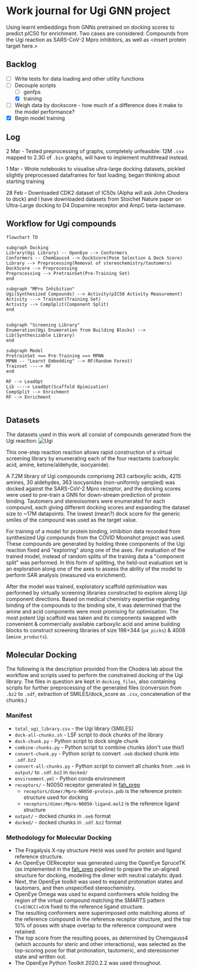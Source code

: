 # Work journal for Ugi GNN project

Using learnt embeddings from GNNs pretrained on docking scores to predict pIC50 for enrichment. Two cases are considered: Compounds from the Ugi reaction as SARS-CoV-2 Mpro inhibitors, as well as \<insert protein target here.\>


## Backlog

- [ ] Write tests for data loading and other utility functions
- [ ] Decouple scripts
  - [ ] genfps
  - [x] training
- [ ] Weigh data by dockscore - how much of a difference does it make to the model performance?
- [x] Begin model training

## Log

2 Mar - Tested preprocessing of graphs, completely unfeasible: 12M `.csv` mapped to 2.3G of `.bin` graphs, will have to implement multithread instead.

1 Mar - Wrote notebooks to visualise ultra-large docking datasets, pickled slightly preprocessed dataframes for fast loading, began thinking about starting training

28 Feb - Downloaded CDK2 dataset of IC50s (Alpha will ask John Chodera to dock) and I have downloaded datasets from Stoichet Nature paper on Ultra-Large docking to D4 Dopamine receptor and AmpC beta-lactamase.

## Workflow for Ugi compounds

```mermaid
flowchart TD

subgraph Docking
Library(Ugi Library) -- OpenEye --> Conformers
Conformers -- ChemGauss4 --> DockScore(Pose Selection & Dock Score)
Library --> Preprocessing(Removal of stereochemistry/tautomers)
DockScore --> Preprocessing
Preprocessing --> PretrainSet(Pre-Training Set)
end

subgraph "MPro Inhibition"
Ugi(Synthesized Compounds) --> Activity(pIC50 Activity Measurement)
Activity ---> Trainset(Training Set)
Activity --> CompSplit(Component Split)
end


subgraph "Screening Library"
Enumeration(Ugi Enumeration from Building Blocks) --> Lib(Synthesizable Library)
end

subgraph Model
PretrainSet <== Pre-Training ==> MPNN
MPNN -- "Learnt Embedding" --> RF(Random Forest)
Trainset ----> RF
end

RF --> LeadOpt
Lib ----> LeadOpt(Scaffold Opimisation)
CompSplit --> Enrichment
RF --> Enrichment


```

## Datasets

The datasets used in this work all consist of compounds generated from the Ugi reaction:
![Ugi](https://upload.wikimedia.org/wikipedia/commons/thumb/6/68/UGI_Reaction_Ü_V.2.svg/2560px-UGI_Reaction_Ü_V.2.svg.png)

This one-step reaction reaction allows rapid construction of a virtual screening library by enumerating each of the four reactants (carboxylic acid, amine, ketone/aldehyde, isocyanide).

A 7.2M library of Ugi compounds comprising 263 carboxylic acids, 4215 amines, 30 aldehydes, 363 isocyanides (non-uniformly sampled) was docked against the SARS-CoV-2 Mpro receptor, and the docking scores were used to pre-train a GNN for down-stream prediction of protein binding. Tautomers and stereoisomers were enumerated for each compound, each giving different docking scores and expanding the dataset size to ~17M datapoints. The lowest (mean?) dock score for the generic smiles of the compound was used as the target value.

For training of a model for protein binding, inhibition data recorded from synthesized Ugi compounds from the COVID Moonshot project was used. These compounds are generated by holding three components of the Ugi reaction fixed and "exploring" along one of the axes. For evaluation of the trained model, instead of random splits of the training data a "component split" was performed. In this form of splitting, the held-out evaluation set is an exploration along one of the axes to assess the ability of the model to perform SAR analysis (measured via enrichment).

After the model was trained, exploratory scaffold optimisation was performed by virtually screening libraries constructed to explore along Ugi component directions. Based on medical chemistry expertise regarding binding of the compounds to the binding site, it was determined that the amine and acid components were most promising for optimisation. The most potent Ugi scaffold was taken and its components swapped with convenient & commercially available carboxylic acid and amine building blocks to construct screening libraries of size 198+344 (`p4_picks`) & 4008 (`amine_products`).

## Molecular Docking

The following is the description provided from the Chodera lab about the workflow and scripts used to perform the constrained docking of the Ugi library. The files in question are kept in `docking_files`, also containing scripts for further preprocessing of the generated files (conversion from `.bz2` to `.sdf`, extraction of SMILES/dock_score as `.csv`, concatenation of the chunks.)

### Manifest

* `total_ugi_library.csv` - the Ugi library (SMILES)
* `dock-all-chunks.sh` - LSF script to dock chunks of the library
* `dock-chunk.py` - Python script to dock single chunk
* `combine-chunks.py` - Python script to combine chunks (don't use this!)
* `convert-chunk.py` - Python script to convert `.oeb` docked chunk into `.sdf.bz2`
* `convert-all-chunks.py` - Python script to convert all chunks from `.oeb` in `output/` to `.sdf.bz2` in `docked/`
* `environment.yml` - Python conda environment
* `receptors/` - N0050 receptor generated in [fah_prep](https://github.com/choderalab/fah_prep)
  * `receptors/dimer/Mpro-N0050-protein.pdb` is the reference protein structure used for docking
  * `receptors/dimer/Mpro-N0050-ligand.mol2` is the reference ligand structure
* `output/` - docked chunks in `.oeb` format
* `docked/` - docked chunks in `.sdf.bz2` format

### Methodology for Molecular Docking

* The Fragalysis X-ray structure `P0030` was used for protein and ligand reference structure.
* An OpenEye OEReceptor was generated using the OpenEye SpruceTK (as implemented in the [fah_prep](https://github.com/choderalab/fah_prep) pipeline) to prepare the un-aligned structure for docking, modeling the dimer with neutral catalytic dyad.
* Next, the OpenEye toolkit was used to expand protonation states and tautomers, and then unspecified stereochemistry.
* OpenEye Omega was used to expand conformers while holding the region of the virtual compound matching the SMARTS pattern `C(=O)NCC(=O)N` fixed to the reference ligand structure.
* The resulting conformers were superimposed onto matching atoms of the reference compound in the reference receptor structure, and the top 10% of poses with shape overlap to the reference compound were retained.
* The top score from the resulting poses, as determined by Chemgauss4 (which accounts for steric and other interactions), was selected as the top-scoring pose for that protonation, tautomeric, and stereoisomer state and written out.
* The OpenEye Python Toolkit 2020.2.2 was used throughout.
